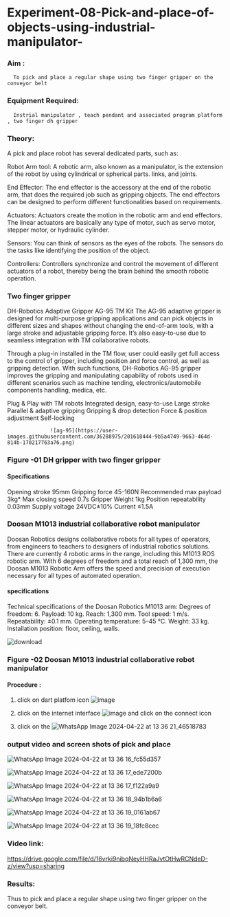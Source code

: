 # Experiment-08-Pick-and-place-of-objects-using-industrial-manipulator-

### Aim :
      To pick and place a regular shape using two finger gripper on the conveyor belt 
### Equipment Required: 
      Instrial manipulator , teach pendant and associated program platform , two finger dh gripper 
      
### Theory: 

A pick and place robot has several dedicated parts, such as:

Robot Arm tool: A robotic arm, also known as a manipulator, is the extension of the robot by using cylindrical or spherical parts. links, and joints.

End Effector: The end effector is the accessory at the end of the robotic arm, that does the required job such as gripping objects. The end effectors can be designed to perform different functionalities based on requirements.

Actuators: Actuators create the motion in the robotic arm and end effectors. The linear actuators are basically any type of motor, such as servo motor, stepper motor, or hydraulic cylinder.

Sensors: You can think of sensors as the eyes of the robots. The sensors do the tasks like identifying the position of the object.

Controllers: Controllers synchronize and control the movement of different actuators of a robot, thereby being the brain behind the smooth robotic operation.


### Two finger gripper 

DH-Robotics
Adaptive Gripper AG-95 TM Kit
The AG-95 adaptive gripper is designed for multi-purpose gripping applications and can pick objects in different sizes and shapes without changing the end-of-arm tools, with a large stroke and adjustable gripping force. It’s also easy-to-use due to seamless integration with TM collaborative robots.

Through a plug-in installed in the TM flow, user could easily get full access to the control of gripper, including position and force control, as well as gripping detection. With such functions, DH-Robotics AG-95 gripper improves the gripping and manipulating capability of robots used in different scenarios such as machine tending, electronics/automobile components handling, medica, etc.

Plug & Play with TM robots
Integrated design, easy-to-use
Large stroke
Parallel & adaptive gripping
Gripping & drop detection
Force & position adjustment
Self-locking

                  ![ag-95](https://user-images.githubusercontent.com/36288975/201618444-9b5a4749-9663-464d-814b-170217763a76.png)
### Figure -01 DH gripper with two finger gripper 

#### Specifications

Opening stroke	95mm
Gripping force 	45-160N
Recommended max payload	3kg*
Max closing speed	0.7s
Gripper Weight	1kg
Position repeatability	0.03mm
Supply voltage	24VDC±10%
Current	≤1.5A



### Doosan M1013 industrial collaborative robot manipulator 
Doosan Robotics designs collaborative robots for all types of operators, from engineers to teachers to designers of industrial robotics solutions. There are currently 4 robotic arms in the range, including this M1013 ROS robotic arm. With 6 degrees of freedom and a total reach of 1,300 mm, the Doosan M1013 Robotic Arm offers the speed and precision of execution necessary for all types of automated operation.

#### specifications 
Technical specifications of the Doosan Robotics M1013 arm:
Degrees of freedom: 6.
Payload: 10 kg.
Reach: 1,300 mm.
Tool speed: 1 m/s.
Repeatability: ±0.1 mm.
Operating temperature: 5–45 °C.
Weight: 33 kg.
Installation position: floor, ceiling, walls.



![download](https://user-images.githubusercontent.com/36288975/201624230-89cc83ff-cecd-49ea-84c6-c67066e9d157.jpg)

### Figure -02 Doosan M1013 industrial collaborative robot manipulator 

#### Procedure : 

1. click on dart platfom icon ![image](https://user-images.githubusercontent.com/36288975/201621038-f1248586-5c20-40fd-8a74-68c7d8b44939.png)
2. click on the internet interface 
![image](https://user-images.githubusercontent.com/36288975/201621235-3b8b46a9-3c19-4207-9ea2-6a7954eb6135.png)
and click on the connect icon 

3. click on the 
![WhatsApp Image 2024-04-22 at 13 36 21_46518783](https://github.com/SamyukthaSreenivasan/Experiment-08-Pick-and-place-of-objects-using-industrial-manipulator-/assets/119475703/bea5b1ed-1eb0-4538-af25-74d325c1ca5f)

### output video and screen shots of pick and place 
![WhatsApp Image 2024-04-22 at 13 36 16_fc55d357](https://github.com/SamyukthaSreenivasan/Experiment-08-Pick-and-place-of-objects-using-industrial-manipulator-/assets/119475703/b99217ab-940f-4335-9b2c-5f0f21996550)

![WhatsApp Image 2024-04-22 at 13 36 17_ede7200b](https://github.com/SamyukthaSreenivasan/Experiment-08-Pick-and-place-of-objects-using-industrial-manipulator-/assets/119475703/f79eb5a0-3531-4c4b-ba98-11d699c172ed)

![WhatsApp Image 2024-04-22 at 13 36 17_f122a9a9](https://github.com/SamyukthaSreenivasan/Experiment-08-Pick-and-place-of-objects-using-industrial-manipulator-/assets/119475703/951b8981-e7a9-426c-b660-805772af531a)

![WhatsApp Image 2024-04-22 at 13 36 18_94b1b6a6](https://github.com/SamyukthaSreenivasan/Experiment-08-Pick-and-place-of-objects-using-industrial-manipulator-/assets/119475703/f35afc9b-c647-4997-9339-881d5eb42b43)

![WhatsApp Image 2024-04-22 at 13 36 19_0161ab67](https://github.com/SamyukthaSreenivasan/Experiment-08-Pick-and-place-of-objects-using-industrial-manipulator-/assets/119475703/073df862-9208-4fe9-86df-8fe8598ccdc9)

![WhatsApp Image 2024-04-22 at 13 36 19_18fc8cec](https://github.com/SamyukthaSreenivasan/Experiment-08-Pick-and-place-of-objects-using-industrial-manipulator-/assets/119475703/606f20ce-8233-4fbb-a7cb-c269eac75152)

### Video link:
https://drive.google.com/file/d/16vrki9nibqNeyHHRaJvtOtHwRCNdeD-z/view?usp=sharing

### Results: 
Thus to pick and place a regular shape using two finger gripper on the conveyor belt.







